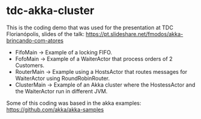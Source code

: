 # tdc-akka-cluster

This is the coding demo that was used for the presentation at TDC Florianópolis, slides of the talk:
https://pt.slideshare.net/fmodos/akka-brincando-com-atores

* FifoMain -> Example of a locking FIFO.
* FofoMain -> Example of a WaiterActor that process orders of 2 Customers.
* RouterMain -> Example using a HostsActor that routes messages for WaiterActor using RoundRobinRouter.
* ClusterMain -> Example of an Akka cluster where the HostessActor and the WaiterActor run in different JVM. 

Some of this coding was based in the akka examples: https://github.com/akka/akka-samples
